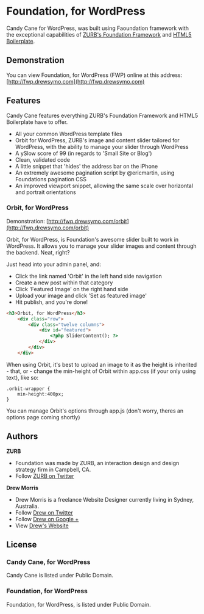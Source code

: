 # Foundation, for WordPress

Candy Cane for WordPress, was built using Faoundation framework with the exceptional capabilities of [ZURB's Foundation Framework](http://foundation.zurb.com/) and [HTML5 Boilerplate](http://html5boilerplate.com/).

## Demonstration

You can view Foundation, for WordPress (FWP) online at this address: [http://fwp.drewsymo.com](http://fwp.drewsymo.com)
## Features

Candy Cane features everything ZURB's Foundation Framework and HTML5 Boilerplate have to offer.

* All your common WordPress template files
* Orbit for WordPress, ZURB's image and content slider tailored for WordPress, with the ability to manage your slider through WordPress
* A ySlow score of 99 (in regards to 'Small Site or Blog')
* Clean, validated code
* A little snippet that 'hides' the address bar on the iPhone
* An extremely awesome pagination script by @ericmartin, using Foundations pagination CSS
* An improved viewport snippet, allowing the same scale over horizontal and portrait orientations


### Orbit, for WordPress

Demonstration: [http://fwp.drewsymo.com/orbit](http://fwp.drewsymo.com/orbit)

Orbit, for WordPress, is Foundation's awesome slider built to work in WordPress. It allows you to manage your slider images and content through the backend. Neat, right? 

Just head into your admin panel, and:

* Click the link named 'Orbit' in the left hand side navigation
* Create a new post within that category
* Click 'Featured Image' on the right hand side
* Upload your image and click 'Set as featured image'
* Hit publish, and you're done!

```HTML
<h3>Orbit, for WordPress</h3>
	<div class="row">
		<div class="twelve columns">
			<div id="featured"> 
				<?php SliderContent(); ?>
			</div>
		</div>
	</div>
```

When using Orbit, it's best to upload an image to it as the height is inherited - that, or - change the min-height of Orbit within app.css (if your only using text), like so:

``` 
.orbit-wrapper {
	min-height:400px;
}
```

You can manage Orbit's options through app.js (don't worry, theres an options page coming shortly)

## Authors

**ZURB**

+ Foundation was made by ZURB, an interaction design and design strategy firm in Campbell, CA.
+ Follow [ZURB on Twitter](http://twitter.com/#!/foundationzurb)

**Drew Morris**

+ Drew Morris is a freelance Website Designer currently living in Sydney, Australia.
+ Follow [Drew on Twitter](http://www.twitter.com/drewsymo)
+ Follow [Drew on Google +](https://plus.google.com/114153589610660530694?rel=author)
+ View [Drew's Website](http://www.drewsymo.com)

## License

### Candy Cane, for WordPress

Candy Cane is listed under Public Domain.

### Foundation, for WordPress

Foundation, for WordPress, is listed under Public Domain.
